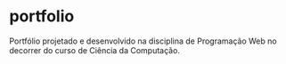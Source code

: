 # portfolio
Portfólio projetado e desenvolvido na disciplina de Programação Web no decorrer do curso de Ciência da Computação.
